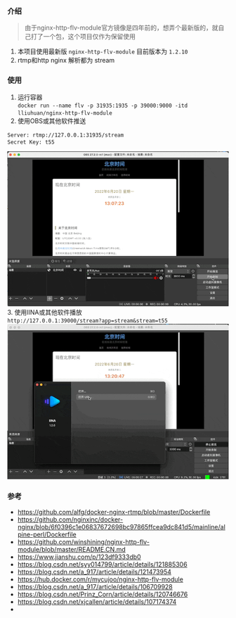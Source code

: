<!--
 * @Description: 
 * @Author: LLiuHuan
 * @Date: 2022-04-11 16:30:02
 * @LastEditTime: 2022-06-20 13:28:55
 * @LastEditors: LLiuHuan
-->
### 介绍
> 由于nginx-http-flv-module官方镜像是四年前的，想弄个最新版的，就自己打了一个包，这个项目仅作为保留使用  
1. 本项目使用最新版 `nginx-http-flv-module` 目前版本为 `1.2.10`  
2. rtmp和http nginx 解析都为 stream

### 使用
1. 运行容器  
  `docker run --name flv -p 31935:1935 -p 39000:9000 -itd lliuhuan/nginx-http-flv-module`  
2. 使用OBS或其他软件推送  
  ```
  Server: rtmp://127.0.0.1:31935/stream
  Secret Key: t55
  ```  
  ![image](./static/1.OBS.gif)  
3. 使用IINA或其他软件播放  
  `http://127.0.0.1:39000/stream?app=stream&stream=t55`
![image](./static/2.IINA.gif)  

### 参考
- https://github.com/alfg/docker-nginx-rtmp/blob/master/Dockerfile
- https://github.com/nginxinc/docker-nginx/blob/6f0396c1e06837672698bc97865ffcea9dc841d5/mainline/alpine-perl/Dockerfile
- https://github.com/winshining/nginx-http-flv-module/blob/master/README.CN.md
- https://www.jianshu.com/p/123df9333db0
- https://blog.csdn.net/syy014799/article/details/121885306
- https://blog.csdn.net/a_917/article/details/121473954
- https://hub.docker.com/r/mycujoo/nginx-http-flv-module
- https://blog.csdn.net/a_917/article/details/106709928
- https://blog.csdn.net/Prinz_Corn/article/details/120746676
- https://blog.csdn.net/xjcallen/article/details/107174374
- 
